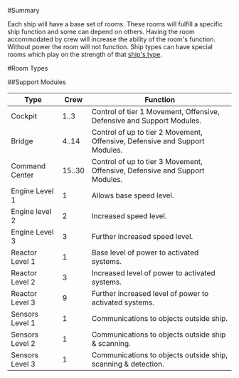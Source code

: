 #Summary

Each ship will have a base set of rooms.
These rooms will fulfill a specific ship function and some can depend on others.
Having the room accommodated by crew will increase the ability of the room's function.
Without power the room will not function.
Ship types can have special rooms which play on the strength of that [ship's type](Ship-Type).

#Room Types

##Support Modules

Type           |   Crew    |   Function
---------------|-----------|----------------
Cockpit        | 1..3      | Control of tier 1 Movement, Offensive, Defensive and Support Modules.  
Bridge         | 4..14     | Control of up to tier 2 Movement, Offensive, Defensive and Support Modules.  
Command Center | 15..30    | Control of up to tier 3 Movement, Offensive, Defensive and Support Modules.  
Engine Level 1 | 1         | Allows base speed level.
Engine level 2 | 2         | Increased speed level.
Engine Level 3 | 3         | Further increased speed level.
Reactor Level 1| 1         | Base level of power to activated systems. 
Reactor Level 2| 3         | Increased level of power to activated systems.
Reactor Level 3| 9         | Further increased level of power to activated systems.
Sensors Level 1| 1         | Communications to objects outside ship.
Sensors Level 2| 1         | Communications to objects outside ship & scanning.
Sensors Level 3| 1         | Communications to objects outside ship, scanning & detection.

